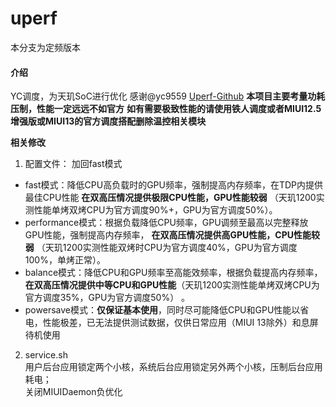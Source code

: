 # uperf
本分支为定频版本
#### 介绍
YC调度，为天玑SoC进行优化
感谢@yc9559 [Uperf-Github](https://github.com/yc9559/uperf)
 **本项目主要考量功耗压制，性能一定远远不如官方**
 **如有需要极致性能的请使用铁人调度或者MIUI12.5增强版或MIUI13的官方调度搭配删除温控相关模块**

 **相关修改**
1. 配置文件：
加回fast模式  
* fast模式：降低CPU高负载时的GPU频率，强制提高内存频率，在TDP内提供最佳CPU性能 **在双高压情况提供极限CPU性能，GPU性能较弱** （天玑1200实测性能单烤双烤CPU为官方调度90%+，GPU为官方调度50%）。  
* performance模式：根据负载降低CPU频率，GPU调频至最高以完整释放GPU性能，强制提高内存频率， **在双高压情况提供高GPU性能，CPU性能较弱** （天玑1200实测性能双烤时CPU为官方调度40%，GPU为官方调度100%，单烤正常）。  
* balance模式：降低CPU和GPU频率至高能效频率，根据负载提高内存频率， **在双高压情况提供中等CPU和GPU性能**（天玑1200实测性能单烤双烤CPU为官方调度35%，GPU为官方调度50%） 。  
* powersave模式：**仅保证基本使用**，同时尽可能降低CPU和GPU性能以省电，性能极差，已无法提供测试数据，仅供日常应用（MIUI 13除外）和息屏待机使用
2. service.sh  
用户后台应用锁定两个小核，系统后台应用锁定另外两个小核，压制后台应用耗电；  
关闭MIUIDaemon负优化